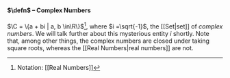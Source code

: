 #### $\defn$ – Complex Numbers
$\C = \{a + bi | a, b \in\R\}$[^1], where $i =\sqrt{-1}$, the [[Set|set]] of *complex numbers*. We will talk further about this mysterious entity $i$ shortly. Note that, among other things, the complex numbers are closed under taking square roots, whereas the [[Real Numbers|real numbers]] are not.

[^1]: Notation: [[Real Numbers]]